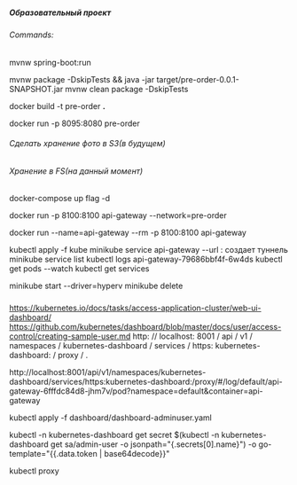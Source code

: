 ##### Образовательный проект

###### Commands:
mvnw spring-boot:run

mvnw package -DskipTests && java -jar target/pre-order-0.0.1-SNAPSHOT.jar
mvnw clean package -DskipTests

docker build -t pre-order **.**

docker run -p 8095:8080 pre-order

###### Сделать хранение фото в S3(в будущем)
###### Хранение в FS(на данный момент)

docker-compose up flag -d

docker run -p 8100:8100 api-gateway --network=pre-order

docker run --name=api-gateway --rm -p 8100:8100 api-gateway

kubectl apply -f kube
minikube service api-gateway --url : создает туннель
minikube service list
kubectl logs api-gateway-79686bbf4f-6w4ds
kubectl get pods --watch
kubectl get services

minikube start --driver=hyperv
minikube delete

### 
https://kubernetes.io/docs/tasks/access-application-cluster/web-ui-dashboard/
https://github.com/kubernetes/dashboard/blob/master/docs/user/access-control/creating-sample-user.md
http: // localhost: 8001 / api / v1 / namespaces / kubernetes-dashboard / services / https: kubernetes-dashboard: / proxy / .

http://localhost:8001/api/v1/namespaces/kubernetes-dashboard/services/https:kubernetes-dashboard:/proxy/#/log/default/api-gateway-6fffdc84d8-jhm7v/pod?namespace=default&container=api-gateway

kubectl apply -f dashboard/dashboard-adminuser.yaml

kubectl -n kubernetes-dashboard get secret $(kubectl -n kubernetes-dashboard get sa/admin-user -o jsonpath="{.secrets[0].name}") -o go-template="{{.data.token | base64decode}}"

kubectl proxy
